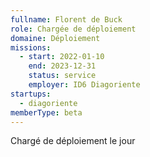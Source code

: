 ```yaml
---
fullname: Florent de Buck
role: Chargée de déploiement
domaine: Déploiement
missions:
  - start: 2022-01-10
    end: 2023-12-31
    status: service
    employer: ID6 Diagoriente
startups:
  - diagoriente
memberType: beta
---
```


Chargé de déploiement le jour
